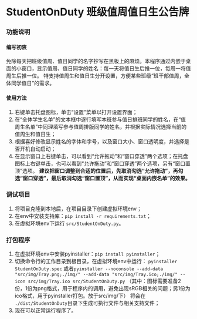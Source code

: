 # StudentOnDuty 班级值周值日生公告牌
### 功能说明
#### 编写初衷 
免除每天把班级值周、值日同学的名字抄写在黑板上的麻烦。本程序通过内嵌于桌面的小窗口，显示值周、值日同学的姓名：每一天将值日生后推一位，每周一将值周生后推一位。
特支持值周生和值日生分开设置，方便某些班级“班干部值周，全体同学值日”的需求。
#### 使用方法
1. 右键单击托盘图标，单击“设置”菜单以打开设置界面；
2. 在“全体学生名单”的文本框中逐行填写本班参与值日排班同学的姓名，在“值周生名单”中同理填写参与值周排版同学的姓名，并根据实际情况选择当前的值周生和值日生；
3. 根据喜好修改显示姓名的字体和字号，以及窗口大小、窗口透明度，并选择是否开机自动启动；
4. 在显示窗口上右键单击，可以看到“允许拖动”和“窗口穿透”两个选项；在托盘图标上右键单击，也可以看到“允许拖动”和“窗口穿透”两个选项，另有“窗口置顶”选项。
**建议把窗口调整到合适的位置后，先取消勾选“允许拖动”，再勾选“窗口穿透”，最后取消勾选“窗口置顶”，从而实现“桌面内嵌名单”的效果。**

### 调试项目
1. 将项目克隆到本地后，在项目目录下创建虚拟环境env；
2. 在env中安装支持库：`pip install -r requirements.txt`；
3. 在虚拟环境env下运行 `src/StudentOnDuty.py`。

### 打包程序

1. 在虚拟环境env中安装pyinstaller：`pip install pyinstaller`；
2. 切换命令行的工作目录到根目录，在虚拟环境env中运行：
   `pyinstaller StudentOnDuty.spec`
   或者`pyinstaller --noconsole --add-data "src/img/Tray.png;./img/" --add-data "src/img/Tray.ico;./img/" --icon src/img/Tray.ico src/StudentOnDuty.py`
   （其中：图标需要准备2份，1份为png格式，用于程序内的调用，避免出现sRGB相关的问题；另1份为ico格式，用于pyinstaller打包。放于src/img/下）
   将会在 `./dist/StudentOnDuty`目录下生成可执行文件与相关支持文件；
3. 现在可以正常运行程序了。